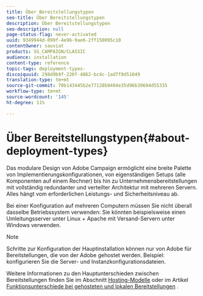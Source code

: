 ```yaml
---
title: Über Bereitstellungstypen
seo-title: Über Bereitstellungstypen
description: Über Bereitstellungstypen
seo-description: null
page-status-flag: never-activated
uuid: 9349944d-099f-4e96-9ae6-2ff150095c10
contentOwner: sauviat
products: SG_CAMPAIGN/CLASSIC
audience: installation
content-type: reference
topic-tags: deployment-types-
discoiquuid: 298d9b9f-220f-4862-bc4c-1ad7f8d51049
translation-type: tm+mt
source-git-commit: 70b143445b2e77128b9404e35d96b39694d55335
workflow-type: tm+mt
source-wordcount: '145'
ht-degree: 11%

---
```



# Über Bereitstellungstypen{#about-deployment-types}

Das modulare Design von Adobe Campaign ermöglicht eine breite Palette von Implementierungskonfigurationen, von eigenständigen Setups (alle Komponenten auf einem Rechner) bis hin zu Unternehmensbereitstellungen mit vollständig redundanter und verteilter Architektur mit mehreren Servern. Alles hängt vom erforderlichen Leistungs- und Sicherheitsniveau ab.

Bei einer Konfiguration auf mehreren Computern müssen Sie nicht überall dasselbe Betriebssystem verwenden: Sie könnten beispielsweise einen Umleitungsserver unter Linux + Apache mit Versand-Servern unter Windows verwenden.

>[!NOTE]
>
>Schritte zur Konfiguration der Hauptinstallation können nur von
>Adobe für Bereitstellungen, die von der Adobe gehostet werden. Beispiel:
>konfigurieren Sie die Server- und Instanzkonfigurationsdateien.
>
>Weitere Informationen zu den Hauptunterschieden zwischen Bereitstellungen finden Sie im Abschnitt [Hosting-Modelle](../../installation/using/hosting-models.md) oder im Artikel [Funktionsunterschiede bei gehosteten und lokalen Bereitstellungen](https://helpx.adobe.com/de/campaign/kb/acc-on-prem-vs-hosted.html) .

